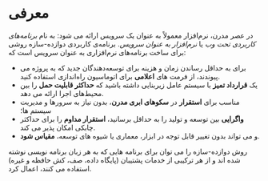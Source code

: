 معرفی
=============

در عصر مدرن، نرم‌افزار معمولاً به عنوان یک سرویس ارائه می شود: به نام *برنامه‌های کاربردی تحت وب* یا *نرم‌افزار به عنوان سرویس*. برنامه‌ی کاربردی دوازده-سازه روشی برای ساخت برنامه‌های نرم‌افزاری به عنوان سرویس است که:

* برای به حداقل رساندن زمان و هزینه برای توسعه‌دهندگان جدید که به پروژه می پیوندند، از فرمت های **اعلامی** برای اتوماسیون راه‌اندازی استفاده کنید.
* یک **قرارداد تمیز** با سیستم عامل زیربنایی داشته باشید که **حداکثر قابلیت حمل** را بین محیط‌های اجرا ارائه می دهد.
* مناسب برای **استقرار** در **سکوهای ابری مدرن**، بدون نیاز به سرورها و مدیریت سیستم ها؛
* **واگرایی** بین توسعه و تولید را به حداقل برسانید، **استقرار مداوم** را برای حداکثر چابکی امکان پذیر می کند.
* و می تواند بدون تغییر قابل توجه در ابزار، معماری یا شیوه های توسعه، **مقیاس شود**.

روش دوازده-سازه را می توان برای برنامه هایی که به هر زبان برنامه نویسی نوشته شده اند و از هر ترکیبی از خدمات پشتیبان (پایگاه داده، صف، کش حافظه و غیره) استفاده می کنند، اعمال کرد.
